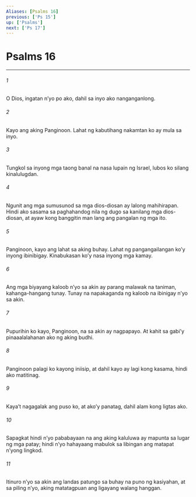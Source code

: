 ```yaml
---
Aliases: [Psalms 16]
previous: ['Ps 15']
up: ['Psalms']
next: ['Ps 17']
---
```

# Psalms 16

***






















###### 1 










O Dios, ingatan nʼyo po ako, dahil sa inyo ako nanganganlong. 





















###### 2 










Kayo ang aking Panginoon. Lahat ng kabutihang nakamtan ko ay mula sa inyo. 





















###### 3 










Tungkol sa inyong mga taong banal na nasa lupain ng Israel, lubos ko silang kinalulugdan. 





















###### 4 










Ngunit ang mga sumusunod sa mga dios-diosan ay lalong mahihirapan. Hindi ako sasama sa paghahandog nila ng dugo sa kanilang mga dios-diosan, at ayaw kong banggitin man lang ang pangalan ng mga ito. 





















###### 5 










Panginoon, kayo ang lahat sa aking buhay. Lahat ng pangangailangan koʼy inyong ibinibigay. Kinabukasan koʼy nasa inyong mga kamay. 





















###### 6 










Ang mga biyayang kaloob nʼyo sa akin ay parang malawak na taniman, kahanga-hangang tunay. Tunay na napakaganda ng kaloob na ibinigay nʼyo sa akin. 





















###### 7 










Pupurihin ko kayo, Panginoon, na sa akin ay nagpapayo. At kahit sa gabiʼy pinaaalalahanan ako ng aking budhi. 





















###### 8 










Panginoon palagi ko kayong iniisip, at dahil kayo ay lagi kong kasama, hindi ako matitinag. 





















###### 9 










Kayaʼt nagagalak ang puso ko, at akoʼy panatag, dahil alam kong ligtas ako. 





















###### 10 










Sapagkat hindi nʼyo pababayaan na ang aking kaluluwa ay mapunta sa lugar ng mga patay; hindi nʼyo hahayaang mabulok sa libingan ang matapat nʼyong lingkod. 





















###### 11 










Itinuro nʼyo sa akin ang landas patungo sa buhay na puno ng kasiyahan, at sa piling nʼyo, aking matatagpuan ang ligayang walang hanggan.
